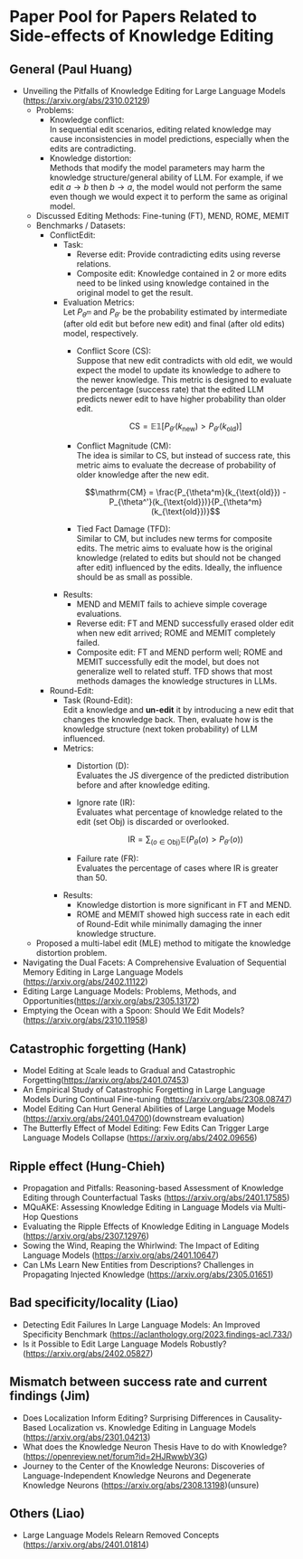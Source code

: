 # Paper Pool for Papers Related to Side-effects of Knowledge Editing

## General (Paul Huang)
- Unveiling the Pitfalls of Knowledge Editing for Large Language Models (https://arxiv.org/abs/2310.02129)
    - Problems:
        - Knowledge conflict:
            <br> In sequential edit scenarios, editing related knowledge may cause inconsistencies in model predictions, especially when the edits are contradicting.
        - Knowledge distortion:
            <br> Methods that modify the model parameters may harm the knowledge structure/general ability of LLM. For example, if we edit $a\rightarrow b$ then $b\rightarrow a$, the model would not perform the same even though we would expect it to perform the same as original model.
    - Discussed Editing Methods: Fine-tuning (FT), MEND, ROME, MEMIT
    - Benchmarks / Datasets:
        - ConflictEdit:
            - Task:
                - Reverse edit: Provide contradicting edits using reverse relations.
                - Composite edit: Knowledge contained in 2 or more edits need to be linked using knowledge contained in the original model to get the result.
            - Evaluation Metrics:
                <br> Let $P_{\theta^m}$ and $P_{\theta'}$ be the probability estimated by intermediate (after old edit but before new edit) and final (after old edits) model, respectively.
                - Conflict Score (CS):
                    <br> Suppose that new edit contradicts with old edit, we would expect the model to update its knowledge to adhere to the newer knowledge. This metric is designed to evaluate the percentage (success rate) that the edited LLM predicts newer edit to have higher probability than older edit.

                    $$
                    \mathrm{CS} = \mathbb{E}\mathbb{1}\left[P_{\theta'}(k_{\text{new}}) > P_{\theta'}(k_{\text{old}})\right]
                    $$

                - Conflict Magnitude (CM):
                    <br> The idea is similar to CS, but instead of success rate, this metric aims to evaluate the decrease of probability of older knowledge after the new edit.

                    ```math
                    \mathrm{CM} = \frac{P_{\theta^m}(k_{\text{old}}) - P_{\theta^'}(k_{\text{old}})}{P_{\theta^m}(k_{\text{old}})}
                    ```

                - Tied Fact Damage (TFD):
                    <br> Similar to CM, but includes new terms for composite edits. The metric aims to evaluate how is the original knowledge (related to edits but should not be changed after edit) influenced by the edits. Ideally, the influence should be as small as possible.
            - Results:
                - MEND and MEMIT fails to achieve simple coverage evaluations.
                - Reverse edit: FT and MEND successfully erased older edit when new edit arrived; ROME and MEMIT completely failed.
                - Composite edit: FT and MEND perform well; ROME and MEMIT successfully edit the model, but does not generalize well to related stuff. TFD shows that most methods damages the knowledge structures in LLMs.
        - Round-Edit:
            - Task (Round-Edit):
                <br> Edit a knowledge and **un-edit** it by introducing a new edit that changes the knowledge back. Then, evaluate how is the knowledge structure (next token probability) of LLM influenced.
            - Metrics:
                - Distortion (D):
                    <br> Evaluates the JS divergence of the predicted distribution before and after knowledge editing.
                - Ignore rate (IR):
                    <br> Evaluates what percentage of knowledge related to the edit (set $\text{Obj}$) is discarded or overlooked.
                    
                    ```math
                    \mathrm{IR} = \sum_(o\in\text{Obj})\mathbb{E}(P_{\theta}(o)>P_{\theta'}(o))
                    ```

                - Failure rate (FR):
                    <br> Evaluates the percentage of cases where IR is greater than $50%$.
            - Results:
                - Knowledge distortion is more significant in FT and MEND.
                - ROME and MEMIT showed high success rate in each edit of Round-Edit while minimally damaging the inner knowledge structure.
    - Proposed a multi-label edit (MLE) method to mitigate the knowledge distortion problem.
- Navigating the Dual Facets: A Comprehensive Evaluation of Sequential Memory Editing in Large Language Models (https://arxiv.org/abs/2402.11122)
- Editing Large Language Models: Problems, Methods, and Opportunities(https://arxiv.org/abs/2305.13172)
- Emptying the Ocean with a Spoon: Should We Edit Models? (https://arxiv.org/abs/2310.11958)

## Catastrophic forgetting (Hank)
- Model Editing at Scale leads to Gradual and Catastrophic Forgetting(https://arxiv.org/abs/2401.07453)
- An Empirical Study of Catastrophic Forgetting in Large Language Models During Continual Fine-tuning (https://arxiv.org/abs/2308.08747)
- Model Editing Can Hurt General Abilities of Large Language Models (https://arxiv.org/abs/2401.04700)(downstream evaluation)
- The Butterfly Effect of Model Editing: Few Edits Can Trigger Large Language Models Collapse (https://arxiv.org/abs/2402.09656)

## Ripple effect (Hung-Chieh)
- Propagation and Pitfalls: Reasoning-based Assessment of Knowledge Editing through Counterfactual Tasks (https://arxiv.org/abs/2401.17585)
- MQuAKE: Assessing Knowledge Editing in Language Models via Multi-Hop Questions
- Evaluating the Ripple Effects of Knowledge Editing in Language Models (https://arxiv.org/abs/2307.12976)
- Sowing the Wind, Reaping the Whirlwind: The Impact of Editing Language Models (https://arxiv.org/abs/2401.10647)
- Can LMs Learn New Entities from Descriptions? Challenges in Propagating Injected Knowledge (https://arxiv.org/abs/2305.01651)

## Bad specificity/locality (Liao)
- Detecting Edit Failures In Large Language Models: An Improved Specificity Benchmark (https://aclanthology.org/2023.findings-acl.733/)
- Is it Possible to Edit Large Language Models Robustly? (https://arxiv.org/abs/2402.05827)

## Mismatch between success rate and current findings (Jim)
- Does Localization Inform Editing? Surprising Differences in Causality-Based Localization vs. Knowledge Editing in Language Models (https://arxiv.org/abs/2301.04213)
- What does the Knowledge Neuron Thesis Have to do with Knowledge? (https://openreview.net/forum?id=2HJRwwbV3G)
- Journey to the Center of the Knowledge Neurons: Discoveries of Language-Independent Knowledge Neurons and Degenerate Knowledge Neurons (https://arxiv.org/abs/2308.13198)(unsure)


## Others (Liao)
- Large Language Models Relearn Removed Concepts (https://arxiv.org/abs/2401.01814)
